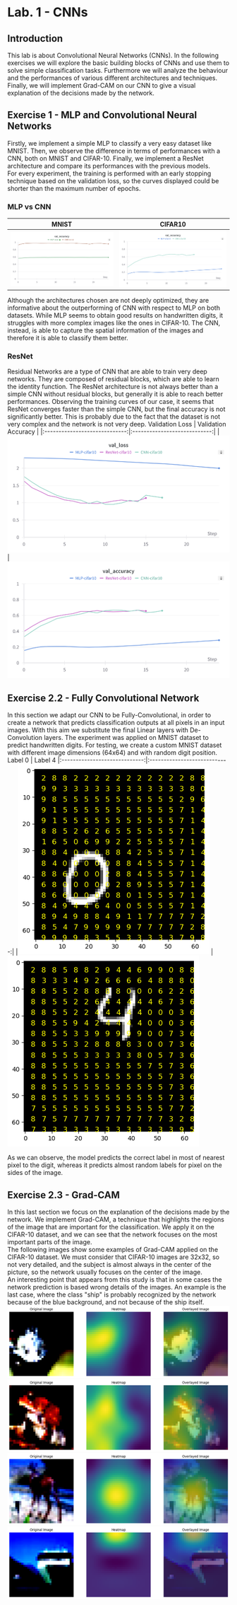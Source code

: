 # Lab. 1 - CNNs
## Introduction
This lab is about Convolutional Neural Networks (CNNs). In the following exercises we will explore the basic building blocks of CNNs and use them to solve simple classification tasks. Furthermore we will analyze the behaviour and the performances of various different architectures and techniques. Finally, we will implement Grad-CAM on our CNN to give a visual explanation of the decisions made by the network.

## Exercise 1 - MLP and Convolutional Neural Networks
Firstly, we implement a simple MLP to classify a very easy dataset like MNIST. 
Then, we observe the difference in terms of performances with a CNN, both on MNIST and CIFAR-10.
Finally, we implement a ResNet architecture and compare its performances with the previous models.  
For every experiment, the training is performed with an early stopping technique based on the validation loss, so the curves displayed could be shorter than the maximum number of epochs.

### MLP vs CNN
 MNIST |   CIFAR10 |
|:-----------------------------:|:----------------------------:|
|![](images/curves_mnist.png)  |  ![](images/curves_cifar_no_resnet.png)  

Although the architectures chosen are not deeply optimized, they are informative about the outperforming of CNN with respect to MLP on both datasets. While MLP seems to obtain good results on handwritten digits, it struggles with more complex images like the ones in CIFAR-10. The CNN, instead, is able to capture the spatial information of the images and therefore it is able to classify them better.  

### ResNet
Residual Networks are a type of CNN that are able to train very deep networks. They are composed of residual blocks, which are able to learn the identity function.
The ResNet architecture is not always better than a simple CNN without residual blocks, but generally it is able to reach better performances. Observing the training curves of our case, it seems that ResNet converges faster than the simple CNN, but the final accuracy is not significantly better. This is probably due to the fact that the dataset is not very complex and the network is not very deep.
 Validation Loss |   Validation Accuracy |
|:-----------------------------:|:----------------------------:|
|![](images/loss_cifar.png)  |  ![](images/acc_cifar.png)  

## Exercise 2.2 - Fully Convolutional Network
In this section we adapt our CNN to be Fully-Convolutional, in order to create a network that predicts classification outputs at all pixels in an input images. With this aim we substitute the final Linear layers with De-Convolution layers. The experiment was applied on MNIST dataset to predict handwritten digits. For testing, we create a custom MNIST dataset with different image dimensions (64x64) and with random digit position.  
Label 0     |  Label 4
|:-----------------------------:|:----------------------------:|
|![](images/fcn_results.png)  |  ![](images/fcn_results2.png)  
 
As we can observe, the model predicts the correct label in most of nearest pixel to the digit, whereas it predicts almost random labels for pixel on the sides of the image.

## Exercise 2.3 - Grad-CAM
In this last section we focus on the explanation of the decisions made by the network. We implement Grad-CAM, a technique that highlights the regions of the image that are important for the classification. We apply it on the CIFAR-10 dataset, and we can see that the network focuses on the most important parts of the image.  
The following images show some examples of Grad-CAM applied on the CIFAR-10 dataset. We must consider that CIFAR-10 images are 32x32, so not very detailed, and the subject is almost always in the center of the picture, so the network usually focuses on the center of the image.  
An interesting point that appears from this study is that in some cases the network prediction is based wrong details of the images. An example is the last case, where the class "ship" is probably recognized by the network because of the blue background, and not because of the ship itself.
![](images/gradcam1.png)
![](images/gradcam5.png)
![](images/gradcam6.png)
![](images/gradcam4.png)

